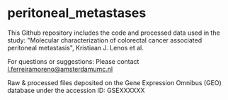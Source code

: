 # peritoneal_metastases

This Github repository includes the code and processed data used in the study: "Molecular characterization of colorectal cancer associated peritoneal
metastasis", Kristiaan J. Lenos et al.

For questions or suggestions: Please contact l.ferreiramoreno@amsterdamumc.nl

Raw & processed files deposited on the Gene Expression Omnibus (GEO) database under the accession ID: GSEXXXXXX
